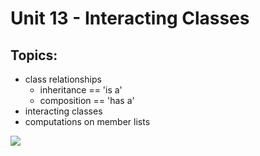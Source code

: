 # Unit 13 - Interacting Classes

## Topics:

- class relationships
    - inheritance == 'is a'
    - composition == 'has a'
- interacting classes
- computations on member lists
 

![](0.png)


